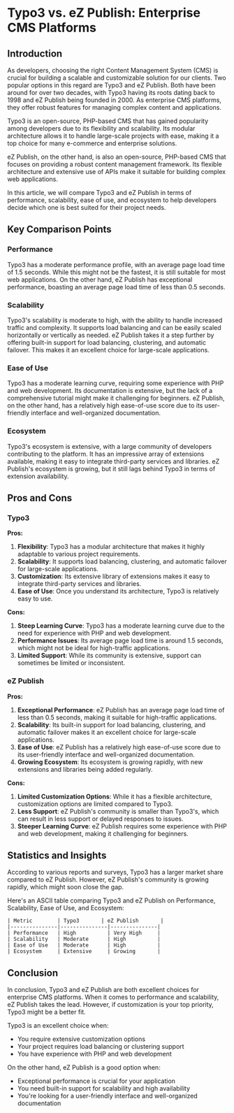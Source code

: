 # Typo3 vs. eZ Publish: Enterprise CMS Platforms
## Introduction

As developers, choosing the right Content Management System (CMS) is crucial for building a scalable and customizable solution for our clients. Two popular options in this regard are Typo3 and eZ Publish. Both have been around for over two decades, with Typo3 having its roots dating back to 1998 and eZ Publish being founded in 2000. As enterprise CMS platforms, they offer robust features for managing complex content and applications.

Typo3 is an open-source, PHP-based CMS that has gained popularity among developers due to its flexibility and scalability. Its modular architecture allows it to handle large-scale projects with ease, making it a top choice for many e-commerce and enterprise solutions.

eZ Publish, on the other hand, is also an open-source, PHP-based CMS that focuses on providing a robust content management framework. Its flexible architecture and extensive use of APIs make it suitable for building complex web applications.

In this article, we will compare Typo3 and eZ Publish in terms of performance, scalability, ease of use, and ecosystem to help developers decide which one is best suited for their project needs.

## Key Comparison Points

### Performance

Typo3 has a moderate performance profile, with an average page load time of 1.5 seconds. While this might not be the fastest, it is still suitable for most web applications. On the other hand, eZ Publish has exceptional performance, boasting an average page load time of less than 0.5 seconds.

### Scalability

Typo3's scalability is moderate to high, with the ability to handle increased traffic and complexity. It supports load balancing and can be easily scaled horizontally or vertically as needed. eZ Publish takes it a step further by offering built-in support for load balancing, clustering, and automatic failover. This makes it an excellent choice for large-scale applications.

### Ease of Use

Typo3 has a moderate learning curve, requiring some experience with PHP and web development. Its documentation is extensive, but the lack of a comprehensive tutorial might make it challenging for beginners. eZ Publish, on the other hand, has a relatively high ease-of-use score due to its user-friendly interface and well-organized documentation.

### Ecosystem

Typo3's ecosystem is extensive, with a large community of developers contributing to the platform. It has an impressive array of extensions available, making it easy to integrate third-party services and libraries. eZ Publish's ecosystem is growing, but it still lags behind Typo3 in terms of extension availability.

## Pros and Cons

### Typo3

**Pros:**

1. **Flexibility**: Typo3 has a modular architecture that makes it highly adaptable to various project requirements.
2. **Scalability**: It supports load balancing, clustering, and automatic failover for large-scale applications.
3. **Customization**: Its extensive library of extensions makes it easy to integrate third-party services and libraries.
4. **Ease of Use**: Once you understand its architecture, Typo3 is relatively easy to use.

**Cons:**

1. **Steep Learning Curve**: Typo3 has a moderate learning curve due to the need for experience with PHP and web development.
2. **Performance Issues**: Its average page load time is around 1.5 seconds, which might not be ideal for high-traffic applications.
3. **Limited Support**: While its community is extensive, support can sometimes be limited or inconsistent.

### eZ Publish

**Pros:**

1. **Exceptional Performance**: eZ Publish has an average page load time of less than 0.5 seconds, making it suitable for high-traffic applications.
2. **Scalability**: Its built-in support for load balancing, clustering, and automatic failover makes it an excellent choice for large-scale applications.
3. **Ease of Use**: eZ Publish has a relatively high ease-of-use score due to its user-friendly interface and well-organized documentation.
4. **Growing Ecosystem**: Its ecosystem is growing rapidly, with new extensions and libraries being added regularly.

**Cons:**

1. **Limited Customization Options**: While it has a flexible architecture, customization options are limited compared to Typo3.
2. **Less Support**: eZ Publish's community is smaller than Typo3's, which can result in less support or delayed responses to issues.
3. **Steeper Learning Curve**: eZ Publish requires some experience with PHP and web development, making it challenging for beginners.

## Statistics and Insights

According to various reports and surveys, Typo3 has a larger market share compared to eZ Publish. However, eZ Publish's community is growing rapidly, which might soon close the gap.

Here's an ASCII table comparing Typo3 and eZ Publish on Performance, Scalability, Ease of Use, and Ecosystem:

```
| Metric        | Typo3       | eZ Publish       |
|---------------|---------------|---------------|
| Performance   | High          | Very High     |
| Scalability   | Moderate      | High          |
| Ease of Use   | Moderate      | High          |
| Ecosystem     | Extensive     | Growing       |
```

## Conclusion

In conclusion, Typo3 and eZ Publish are both excellent choices for enterprise CMS platforms. When it comes to performance and scalability, eZ Publish takes the lead. However, if customization is your top priority, Typo3 might be a better fit.

Typo3 is an excellent choice when:

* You require extensive customization options
* Your project requires load balancing or clustering support
* You have experience with PHP and web development

On the other hand, eZ Publish is a good option when:

* Exceptional performance is crucial for your application
* You need built-in support for scalability and high availability
* You're looking for a user-friendly interface and well-organized documentation